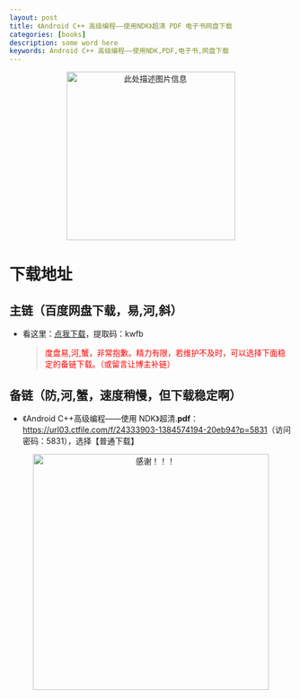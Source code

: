 ```yaml
---
layout: post
title: 《Android C++ 高级编程——使用NDK》超清 PDF 电子书网盘下载
categories: [books]
description: some word here
keywords: Android C++ 高级编程——使用NDK,PDF,电子书,网盘下载
---
```


<div align="center"><img src="https://qweree.cn/wp-content/uploads/2024/10/android-cpp-gao-ji-bian-cheng-tuya.jpg" alt="此处描述图片信息" width="300px" height="auto"></div>

# 下载地址

## 主链（百度网盘下载，易,河,斜）

- 看这里：[点我下载](https://pan.baidu.com/s/1iMXUbSbtZQZjDcqDmnWUyw?pwd=kwfb)，提取码：kwfb

  > <p style="color:red" >度盘易,河,蟹，非常抱歉。精力有限，若维护不及时，可以选择下面稳定的备链下载。（或留言让博主补链）</p>

## 备链（防,河,蟹，速度稍慢，但下载稳定啊）

- 《Android C++高级编程——使用 NDK》超清.**pdf**：<https://url03.ctfile.com/f/24333903-1384574194-20eb94?p=5831>（访问密码：5831），选择【普通下载】

<div align="center"><img src="https://pic.imgdb.cn/item/6707df6bd29ded1a8ce37031.gif" alt="感谢！！！" width="420px" height="auto"/></div>
